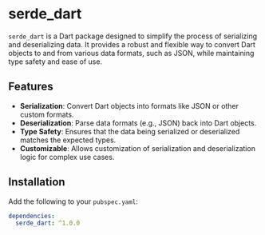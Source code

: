 # serde_dart

`serde_dart` is a Dart package designed to simplify the process of serializing and deserializing data. It provides a robust and flexible way to convert Dart objects to and from various data formats, such as JSON, while maintaining type safety and ease of use.

## Features

- **Serialization**: Convert Dart objects into formats like JSON or other custom formats.
- **Deserialization**: Parse data formats (e.g., JSON) back into Dart objects.
- **Type Safety**: Ensures that the data being serialized or deserialized matches the expected types.
- **Customizable**: Allows customization of serialization and deserialization logic for complex use cases.

## Installation

Add the following to your `pubspec.yaml`:

```yaml
dependencies:
  serde_dart: ^1.0.0